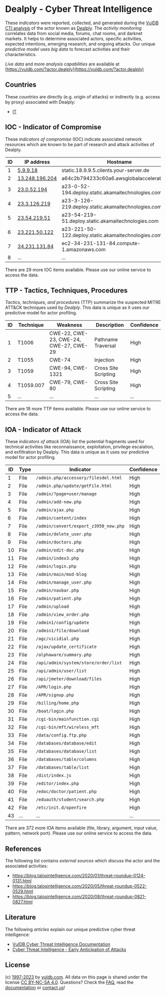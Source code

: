 # Dealply - Cyber Threat Intelligence

These _indicators_ were reported, collected, and generated during the [VulDB CTI analysis](https://vuldb.com/?kb.cti) of the actor known as [Dealply](https://vuldb.com/?actor.dealply). The _activity monitoring_ correlates data from social media, forums, chat rooms, and darknet markets. It helps to determine associated actors, specific activities, expected intentions, emerging research, and ongoing attacks. Our unique _predictive model_ uses _big data_ to forecast activities and their characteristics.

_Live data_ and more _analysis capabilities_ are available at [https://vuldb.com/?actor.dealply](https://vuldb.com/?actor.dealply)

## Countries

These _countries_ are directly (e.g. origin of attacks) or indirectly (e.g. access by proxy) associated with Dealply:

* [IT](https://vuldb.com/?country.it)

## IOC - Indicator of Compromise

These _indicators of compromise_ (IOC) indicate associated network resources which are known to be part of research and attack activities of Dealply.

ID | IP address | Hostname | Campaign | Confidence
-- | ---------- | -------- | -------- | ----------
1 | [5.9.9.18](https://vuldb.com/?ip.5.9.9.18) | static.18.9.9.5.clients.your-server.de | - | High
2 | [13.248.196.204](https://vuldb.com/?ip.13.248.196.204) | a64c2b794233c60a6.awsglobalaccelerator.com | - | High
3 | [23.0.52.194](https://vuldb.com/?ip.23.0.52.194) | a23-0-52-194.deploy.static.akamaitechnologies.com | - | High
4 | [23.3.126.219](https://vuldb.com/?ip.23.3.126.219) | a23-3-126-219.deploy.static.akamaitechnologies.com | - | High
5 | [23.54.219.51](https://vuldb.com/?ip.23.54.219.51) | a23-54-219-51.deploy.static.akamaitechnologies.com | - | High
6 | [23.221.50.122](https://vuldb.com/?ip.23.221.50.122) | a23-221-50-122.deploy.static.akamaitechnologies.com | - | High
7 | [34.231.131.84](https://vuldb.com/?ip.34.231.131.84) | ec2-34-231-131-84.compute-1.amazonaws.com | - | Medium
8 | ... | ... | ... | ...

There are 29 more IOC items available. Please use our online service to access the data.

## TTP - Tactics, Techniques, Procedures

_Tactics, techniques, and procedures_ (TTP) summarize the suspected MITRE ATT&CK techniques used by _Dealply_. This data is unique as it uses our predictive model for actor profiling.

ID | Technique | Weakness | Description | Confidence
-- | --------- | -------- | ----------- | ----------
1 | T1006 | CWE-22, CWE-23, CWE-24, CWE-27, CWE-29 | Pathname Traversal | High
2 | T1055 | CWE-74 | Injection | High
3 | T1059 | CWE-94, CWE-1321 | Cross Site Scripting | High
4 | T1059.007 | CWE-79, CWE-80 | Cross Site Scripting | High
5 | ... | ... | ... | ...

There are 18 more TTP items available. Please use our online service to access the data.

## IOA - Indicator of Attack

These _indicators of attack_ (IOA) list the potential fragments used for technical activities like reconnaissance, exploitation, privilege escalation, and exfiltration by Dealply. This data is unique as it uses our predictive model for actor profiling.

ID | Type | Indicator | Confidence
-- | ---- | --------- | ----------
1 | File | `/admin.php/accessory/filesdel.html` | High
2 | File | `/admin.php/update/getFile.html` | High
3 | File | `/admin/?page=user/manage` | High
4 | File | `/admin/add-new.php` | High
5 | File | `/admin/ajax.php` | High
6 | File | `/admin/content/index` | High
7 | File | `/admin/convert/export_z3950_new.php` | High
8 | File | `/admin/delete_user.php` | High
9 | File | `/admin/doctors.php` | High
10 | File | `/admin/edit-doc.php` | High
11 | File | `/admin/index3.php` | High
12 | File | `/admin/login.php` | High
13 | File | `/admin/main/mod-blog` | High
14 | File | `/admin/manage_user.php` | High
15 | File | `/admin/navbar.php` | High
16 | File | `/admin/patient.php` | High
17 | File | `/admin/upload` | High
18 | File | `/admin/view_order.php` | High
19 | File | `/admin1/config/update` | High
20 | File | `/admin1/file/download` | High
21 | File | `/agc/vicidial.php` | High
22 | File | `/ajax/update_certificate` | High
23 | File | `/alphaware/summary.php` | High
24 | File | `/api/admin/system/store/order/list` | High
25 | File | `/api/admin/user/list` | High
26 | File | `/api/jmeter/download/files` | High
27 | File | `/APR/login.php` | High
28 | File | `/APR/signup.php` | High
29 | File | `/billing/home.php` | High
30 | File | `/boat/login.php` | High
31 | File | `/cgi-bin/mainfunction.cgi` | High
32 | File | `/cgi-bin/mft/wireless_mft` | High
33 | File | `/data/config.ftp.php` | High
34 | File | `/databases/database/edit` | High
35 | File | `/databases/database/list` | High
36 | File | `/databases/table/columns` | High
37 | File | `/databases/table/list` | High
38 | File | `/dist/index.js` | High
39 | File | `/editor/index.php` | High
40 | File | `/edoc/doctor/patient.php` | High
41 | File | `/eduauth/student/search.php` | High
42 | File | `/etc/init.d/openfire` | High
43 | ... | ... | ...

There are 372 more IOA items available (file, library, argument, input value, pattern, network port). Please use our online service to access the data.

## References

The following list contains _external sources_ which discuss the actor and the associated activities:

* https://blog.talosintelligence.com/2020/01/threat-roundup-0124-0131.html
* https://blog.talosintelligence.com/2020/05/threat-roundup-0522-0529.html
* https://blog.talosintelligence.com/2020/08/threat-roundup-0821-0827.html

## Literature

The following _articles_ explain our unique predictive cyber threat intelligence:

* [VulDB Cyber Threat Intelligence Documentation](https://vuldb.com/?kb.cti)
* [Cyber Threat Intelligence - Early Anticipation of Attacks](https://www.scip.ch/en/?labs.20201022)

## License

(c) [1997-2023](https://vuldb.com/?kb.changelog) by [vuldb.com](https://vuldb.com/?kb.about). All data on this page is shared under the license [CC BY-NC-SA 4.0](https://creativecommons.org/licenses/by-nc-sa/4.0/). Questions? Check the [FAQ](https://vuldb.com/?kb.faq), read the [documentation](https://vuldb.com/?kb) or [contact us](https://vuldb.com/?contact)!
